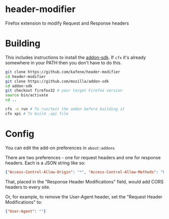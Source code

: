 header-modifier
===============

Firefox extension to modify Request and Response headers

Building
========

This includes instructions to install the [addon-sdk](https://github.com/mozilla/addon-sdk). If `cfx` it's already somewhere in your PATH then you don't have to do this.

```bash
git clone https://github.com/kafene/header-modifier
cd header-modifier
git clone https://github.com/mozilla/addon-sdk
cd addon-sdk
git checkout firefox32 # your target Firefox version
source bin/activate
cd ..

cfx -o run # To run/test the addon before building it
cfx xpi # To build .xpi file
```

Config
======

You can edit the add-on preferences in `about:addons`

There are two preferences - one for request headers and one for response headers.
Each is a JSON string like so:

```json
{"Access-Control-Allow-Origin": "*", "Access-Control-Allow-Methods": "POST,GET"}
```

That, placed in the "Response Header Modifications" field, would add CORS headers to every site.

Or, for example, to remove the User-Agent header, set the "Request Header Modifications" to:

```json
{"User-Agent": ""}
```
